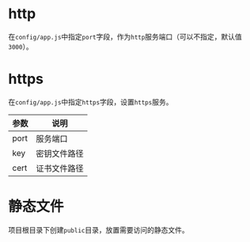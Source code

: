 # http

在`config/app.js`中指定`port`字段，作为`http`服务端口（可以不指定，默认值`3000`）。

# https

在`config/app.js`中指定`https`字段，设置`https`服务。

| 参数 | 说明         |
| ---- | ------------ |
| port | 服务端口     |
| key  | 密钥文件路径 |
| cert | 证书文件路径 |

# 静态文件

项目根目录下创建`public`目录，放置需要访问的静态文件。
